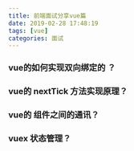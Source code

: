 ```yaml
---
title: 前端面试分享vue篇
date: 2019-02-28 17:48:19
tags: [vue]
categories: 面试
---
```

### vue的如何实现双向绑定的 ？


### vue的 nextTick 方法实现原理？

### vue的 组件之间的通讯？


### vuex 状态管理？